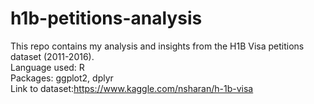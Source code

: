 # h1b-petitions-analysis

This repo contains my analysis and insights from the H1B Visa petitions dataset (2011-2016). </br>
Language used: R </br>
Packages: ggplot2, dplyr</br>
Link to dataset:https://www.kaggle.com/nsharan/h-1b-visa</br>
